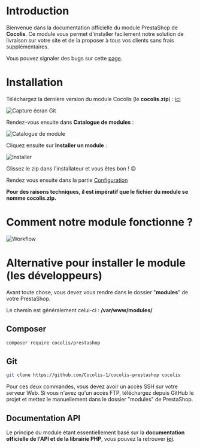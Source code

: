 # Introduction

Bienvenue dans la documentation officielle du module PrestaShop de **Cocolis**.
Ce module vous permet d'installer facilement notre solution de livraison sur votre site et de la proposer à tous vos clients sans frais supplémentaires.

Vous pouvez signaler des bugs sur cette [page](https://github.com/Cocolis-1/cocolis-prestashop/issues).

# Installation

Téléchargez la dernière version du module Cocolis (le **cocolis.zip**) : [ici](https://github.com/Cocolis-1/cocolis-prestashop/releases) 

![Capture écran Git](https://res.cloudinary.com/cocolis-prod/image/upload/v1631736838/Documentation/prestashop/GitHub%20Presta.png)

Rendez-vous ensuite dans **Catalogue de modules** :

![Catalogue de module](https://res.cloudinary.com/cocolis-prod/image/upload/v1631736982/Documentation/prestashop/Catalogue%20modules%20presta.png)

Cliquez ensuite sur **Installer un module** :

![Installer](https://res.cloudinary.com/cocolis-prod/image/upload/v1631737152/Documentation/prestashop/Installer%20un%20module%20Presta.png)

Glissez le zip dans l'installateur et vous êtes bon ! 😉

Rendez vous ensuite dans la partie [Configuration](Configuration.md) 

**Pour des raisons techniques, il est impératif que le fichier du module se nomme cocolis.zip.**

# Comment notre module fonctionne ?
![Workflow](https://res.cloudinary.com/cocolis-prod/image/upload/v1644931549/Documentation/prestashop/workflow_c46eaa.png)

# Alternative pour installer le module (les développeurs)

Avant toute chose, vous devez vous rendre dans le dossier "**modules**" de votre PrestaShop.

Le chemin est généralement celui-ci : **/var/www/modules/**

## Composer

```bash
composer require cocolis/prestashop
```

## Git

```bash
git clone https://github.com/Cocolis-1/cocolis-prestashop cocolis
```

Pour ces deux commandes, vous devez avoir un accès SSH sur votre serveur Web. Si vous n'avez qu'un accès FTP, téléchargez depuis GitHub le projet et mettez le manuellement dans le dossier "modules" de PrestaShop.

## Documentation API

Le principe du module étant essentiellement basé sur la **documentation officielle de l'API et de la librairie PHP**, vous pouvez la retrouver **[ici](https://doc.cocolis.fr/docs/cocolis-api)**.

